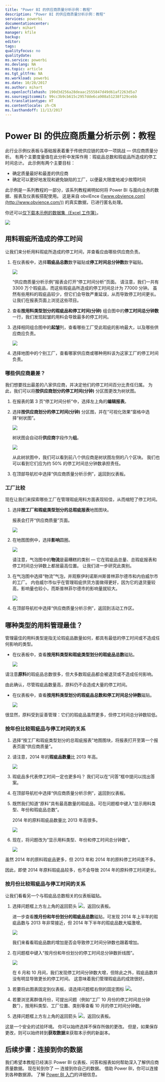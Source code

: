 ```yaml
---
title: "Power BI 的供应商质量分析示例：教程"
description: "Power BI 的供应商质量分析示例：教程"
services: powerbi
documentationcenter: 
author: mihart
manager: kfile
backup: 
editor: 
tags: 
qualityfocus: no
qualitydate: 
ms.service: powerbi
ms.devlang: NA
ms.topic: article
ms.tgt_pltfrm: NA
ms.workload: powerbi
ms.date: 10/28/2017
ms.author: mihart
ms.openlocfilehash: 190d3d256a28deaac2555847d49d61af2263d5a7
ms.sourcegitcommit: 99cc3b9cb615c2957dde6ca908a51238f129cebb
ms.translationtype: HT
ms.contentlocale: zh-CN
ms.lasthandoff: 11/13/2017
---
```

# <a name="supplier-quality-analysis-sample-for-power-bi-take-a-tour"></a>Power BI 的供应商质量分析示例：教程
此行业示例仪表板与基础报表着重于传统供应链的其中一项挑战 — 供应商质量分析。
有两个主要度量值在此分析中发挥作用：瑕疵品总数和瑕疵品所造成的停工时间总计。 此示例有两个主要目标：

* 确定质量最好和最差的供应商
* 确定可以更好地发现和避免缺陷的工厂，以便最大限度地减少故障时间

此示例是一系列教程的一部分，该系列教程阐明如何将 Power BI 与面向业务的数据、报表及仪表板搭配使用。
这是来自 obviEnce ([www.obvience.com](http://www.obvience.com/)) 的真实数据，已进行匿名处理。

你还可以[仅下载本示例的数据集（Excel 工作簿）](http://go.microsoft.com/fwlink/?LinkId=529779)。 

![](media/sample-supplier-quality/supplier1.png)

## <a name="downtime-caused-by-defective-materials"></a>用料瑕疵所造成的停工时间
让我们来分析用料瑕疵所造成的停工时间，并查看应由哪些供应商负责。  

1. 在仪表板中，选择**瑕疵品总数**数字磁贴或**停工时间总分钟数**数字磁贴。  
   
   ![](media/sample-supplier-quality/supplier2.png)  
   
   “供应商质量分析示例”报表会打开“停工时间分析”页面。 请注意，我们一共有 3300 万个瑕疵品，而这些瑕疵品所造成的停工时间总计为 77000 分钟。 虽然有些用料的瑕疵品较少，但它们会导致严重延误，从而导致停工时间更长。 让我们在报表页面上浏览这些项目。  
2. 查看**按用料类型划分的瑕疵品和停工时间(分钟)** 组合图中的**停工时间总分钟数**一行，我们发现起皱的用料会导致最多的停工时间。  
3. 选择相同组合图中的**起皱**列，查看哪些工厂受此瑕疵的影响最大，以及哪些供应商应负责。  
   
   ![](media/sample-supplier-quality/supplier3.png)  
4. 选择地图中的个别工厂，查看哪家供应商或哪种用料该为这家工厂的停工时间负责。

### <a name="which-are-the-worst-suppliers"></a>哪些供应商最差？
 我们想要找出最差的八家供应商，并决定他们的停工时间百分比责任归属。 为此，我们可以将**按供应商划分的停工时间(分钟)** 分区图更改为树状图。  

1. 在报表的第 3 页“停工时间分析”中，选择左上角的**编辑报表**。  
2. 选择**按供应商划分的停工时间(分钟)** 分区图，并在“可视化效果”窗格中选择“树状图”。  
   
   ![](media/sample-supplier-quality/supplier4.png)  
   
    树状图会自动将**供应商**字段作为**组**。  
   
    ![](media/sample-supplier-quality/supplier5.png)  
   
   从此树状图中，我们可以看到前八个供应商是树状图左侧的八个区块。 我们也可以看到它们应为约 50% 的停工时间总分钟数承担责任。  
3. 在顶部导航栏中选择“供应商质量分析示例”，返回到仪表板。

### <a name="comparing-plants"></a>工厂比较
现在让我们来探索哪些工厂在管理瑕疵用料方面表现较佳，从而缩短了停工时间。  

1. 选择**按工厂和瑕疵类型划分的总瑕疵报表**地图图块。  
   
    报表会打开“供应商质量”页面。  
   
   ![](media/sample-supplier-quality/supplier6.png)  
2. 在地图图例中，选择**影响**圆圈。  
   
    ![](media/sample-supplier-quality/supplier7.png)  
   
    请注意，气泡图中的**物流**是最糟糕的类别 — 它在瑕疵品总量、总瑕疵报表和停工时间总分钟数上都居最高位置。 让我们进一步研究此类别。  
3. 在气泡图中选择“物流”气泡，并观察伊利诺斯州斯普林菲尔德市和内伯威尔市的工厂。 内伯威尔市似乎在管理瑕疵供货方面做得更好，因为它的退货量较高，影响量也较小，而斯普林菲尔德市的影响量就较大。  
   
   ![](media/sample-supplier-quality/supplier8.png)  
4. 在顶部导航栏中选择“供应商质量分析示例”，返回到活动工作区。

## <a name="which-material-type-is-best-managed"></a>哪种类型的用料管理最佳？
管理最佳的用料类型是指无论瑕疵品数量如何，都具有最低的停工时间或不造成任何影响的类型。

* 在仪表板中，查看**按用料类型和瑕疵类型划分的瑕疵品总数**磁贴。
  
  ![](media/sample-supplier-quality/supplier9.png)

请注意**原料**的瑕疵品总数很多，但大多数瑕疵品都会被退货或不造成任何影响。

由此确认，尽管瑕疵品数量高，原料仍不会造成大量的停工时间。

* 在仪表板中，查看**按用料类型划分的瑕疵品总数和停工时间总分钟数**磁贴。
  
  ![](media/sample-supplier-quality/supplier10.png)

很显然，原料受到妥善管理：它们的瑕疵品虽然更多，但停工时间总分钟数较低。

### <a name="compare-defects-to-downtime-by-year"></a>按年份比较瑕疵品与停工时间的关系
1. 选择“按工厂和瑕疵类型划分的总瑕疵报表”地图图块，将报表打开至第一个报表页面“供应商质量”。
2. 请注意，2014 年的**瑕疵品数量**比 2013 年高。  
   
    ![](media/sample-supplier-quality/supplier11.png)  
3. 瑕疵品多代表停工时间一定也更多吗？ 我们可以在“问答”框中提问以找出答案。  
4. 在顶部导航栏中选择“供应商质量分析示例”，返回到仪表板。  
5. 既然我们知道“原料”具有最高数量的瑕疵品，可在问题框中键入“显示用料类型、年份和瑕疵品总数”。  
   
    2014 年的原料瑕疵品数量比 2013 年高很多。  
   
    ![](media/sample-supplier-quality/supplier12.png)  
6. 现在，将问题改为“显示用料类型、年份和停工时间总分钟数”。  
   
   ![](media/sample-supplier-quality/supplier13.png)

虽然 2014 年的原料瑕疵品更多，但 2013 年和 2014 年的原料停工时间差不多。

因此，即使 2014 年原料瑕疵品较多，也不会导致 2014 年的原料停工时间更长。

### <a name="compare-defects-to-downtime-month-to-month"></a>按月份比较瑕疵品与停工时间的关系
让我们看看另一个与瑕疵品总数相关的仪表板磁贴。  

1. 选择问题框上方左上角的返回箭头 ![](media/sample-supplier-quality/backarrow.png)，返回仪表板。  
   
    进一步查看**按月份和年份划分的瑕疵品总数**磁贴，可发现 2014 年上半年的瑕疵品数与 2013 年非常接近，但 2014 年下半年的瑕疵品数大幅激增。  
   
    ![](media/sample-supplier-quality/supplier14.png)  
   
    我们来看看瑕疵品数的增加是否会导致停工时间分钟数也跟着增加。  
2. 在问题框中键入“按月份和年份划分的停工时间总分钟数折线图”。  
   
   ![](media/sample-supplier-quality/supplier15.png)
   
   在 6 月和 10 月间，我们发现停工时间分钟数大增，但除此之外，瑕疵品数并没有明显导致更长的停工时间。 这意味着我们管理瑕疵品的成效很好。  
3. 若要将此图表固定到仪表板，请选择问题框右侧的固定图标 ![](media/sample-supplier-quality/pin.png)。  
4. 若要浏览离群值月份，可提出问题（例如“工厂 10 月份的停工时间总分钟数”），按用料类型、工厂位置、类别等查看 10 月的停工时间分钟数。    
5. 选择问题框上方左上角的返回箭头 ![](media/sample-supplier-quality/backarrow.png)，返回仪表板。

这是一个安全的试验环境。 你可以始终选择不保存所做的更改。 但是，如果保存更改，则可以始终转到**获取数据**来获取本示例的新副本。

## <a name="next-steps-connect-to-your-data"></a>后续步骤：连接到你的数据
我们希望本教程已经演示 Power BI 仪表板、问答和报表如何帮助深入了解供应商质量数据。 现在轮到你了 — 连接到你自己的数据。 借助 Power BI，你可以连接到各种数据源。 了解 [Power BI 入门](service-get-started.md)的详细信息。

